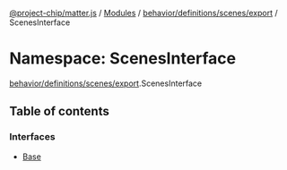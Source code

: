 [@project-chip/matter.js](../README.md) / [Modules](../modules.md) / [behavior/definitions/scenes/export](behavior_definitions_scenes_export.md) / ScenesInterface

# Namespace: ScenesInterface

[behavior/definitions/scenes/export](behavior_definitions_scenes_export.md).ScenesInterface

## Table of contents

### Interfaces

- [Base](../interfaces/behavior_definitions_scenes_export.ScenesInterface.Base.md)
